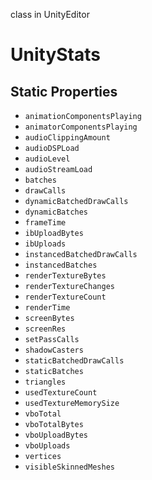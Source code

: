 class in UnityEditor
# UnityStats

## Static Properties
- `animationComponentsPlaying`
- `animatorComponentsPlaying`
- `audioClippingAmount`
- `audioDSPLoad`
- `audioLevel`
- `audioStreamLoad`
- `batches`
- `drawCalls`
- `dynamicBatchedDrawCalls`
- `dynamicBatches`
- `frameTime`
- `ibUploadBytes`
- `ibUploads`
- `instancedBatchedDrawCalls`
- `instancedBatches`
- `renderTextureBytes`
- `renderTextureChanges`
- `renderTextureCount`
- `renderTime`
- `screenBytes`
- `screenRes`
- `setPassCalls`
- `shadowCasters`
- `staticBatchedDrawCalls`
- `staticBatches`
- `triangles`
- `usedTextureCount`
- `usedTextureMemorySize`
- `vboTotal`
- `vboTotalBytes`
- `vboUploadBytes`
- `vboUploads`
- `vertices`
- `visibleSkinnedMeshes`
